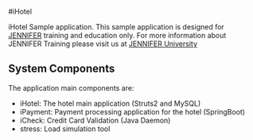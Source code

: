 #iHotel

iHotel Sample application. This sample application is designed for [JENNIFER](https://jennifersoft.com/en/product/product-summary/) training and education only.
For more information about JENNIFER Training please visit us at [JENNIFER University](https://edu.jennifersoft.com/courses/view/jennifer-5-training-course)
 
## System Components
The application main components are: 

* iHotel: The hotel main application (Struts2 and MySQL)
* iPayment: Payment processing application for the hotel (SpringBoot)
* iCheck: Credit Card Validation (Java Daemon)
* stress: Load simulation tool